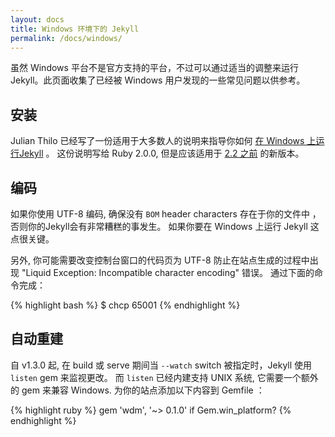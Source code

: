 ```yaml
---
layout: docs
title: Windows 环境下的 Jekyll
permalink: /docs/windows/
---
```


虽然 Windows 平台不是官方支持的平台，不过可以通过适当的调整来运行Jekyll。此页面收集了已经被 Windows 用户发现的一些常见问题以供参考。

## 安装

Julian Thilo 已经写了一份适用于大多数人的说明来指导你如何 [在 Windows 上运行Jekyll][windows-installation] 。
这份说明写给 Ruby 2.0.0, 但是应该适用于 [2.2 之前][hitimes-issue] 的新版本。

## 编码

如果你使用 UTF-8 编码, 确保没有 `BOM` header characters 存在于你的文件中 ，否则你的Jekyll会有非常糟糕的事发生。 如果你要在 Windows 上运行 Jekyll 这点很关键。

另外, 你可能需要改变控制台窗口的代码页为 UTF-8 防止在站点生成的过程中出现 "Liquid Exception: Incompatible character encoding" 错误。 通过下面的命令完成：

{% highlight bash %}
$ chcp 65001
{% endhighlight %}

[windows-installation]: http://jekyll-windows.juthilo.com/
[hitimes-issue]: https://github.com/copiousfreetime/hitimes/issues/40

## 自动重建

自 v1.3.0 起, 在 build 或 serve 期间当 `--watch` switch 被指定时，Jekyll 使用 `listen` gem 来监视更改。 而 `listen` 已经内建支持 UNIX 系统, 它需要一个额外的 gem 来兼容 Windows. 为你的站点添加以下内容到 Gemfile ：

{% highlight ruby %}
gem 'wdm', '~> 0.1.0' if Gem.win_platform?
{% endhighlight %}
